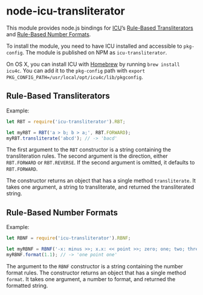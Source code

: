# node-icu-transliterator

This module provides node.js bindings for [ICU](http://site.icu-project.org/)’s [Rule-Based Transliterators](http://userguide.icu-project.org/transforms/general#TOC-Rule-Based-Transliterators) and [Rule-Based Number Formats](http://userguide.icu-project.org/formatparse/numbers).

To install the module, you need to have ICU installed and accessible to `pkg-config`. The module is published on NPM as `icu-transliterator`.

On OS X, you can install ICU with [Homebrew](http://brew.sh) by running `brew install icu4c`. You can add it to the `pkg-config` path with `export PKG_CONFIG_PATH=/usr/local/opt/icu4c/lib/pkgconfig`.

## Rule-Based Transliterators

Example:

```javascript
let RBT = require('icu-transliterator').RBT;

let myRBT = RBT('a > b; b > a;', RBT.FORWARD);
myRBT.transliterate('abcd'); // -> 'bacd'
```

The first argument to the `RBT` constructor is a string containing the transliteration rules. The second argument is the direction, either `RBT.FORWARD` or `RBT.REVERSE`. If the second argument is omitted, it defaults to `RBT.FORWARD`.

The constructor returns an object that has a single method `transliterate`. It takes one argument, a string to transliterate, and returned the transliterated string.

## Rule-Based Number Formats

Example:

```javascript
let RBNF = require('icu-transliterator').RBNF;

let myRBNF = RBNF('-x: minus >>; x.x: << point >>; zero; one; two; three; four; five; six;     seven; eight; nine; 10: << >>; 100: << >>>; 1000: <<, >>>; 1,000,000: <<, >>>; 1,000,000,000: <<, >>>; 1,000,000,000,000: <<, >>>; 1,000,000,000,000,000: =#,##0=; ');
myRBNF.format(1.1); // -> 'one point one'
```

The argument to the `RBNF` constructor is a string containing the number format rules. The constructor returns an object that has a single method `format`. It takes one argument, a number to format, and returned the formatted string.
